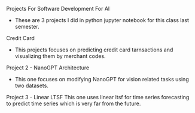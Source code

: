 Projects For Software Development For AI
- These are 3 projects I did in python jupyter notebook for this class last semester.


Credit Card 
- This projects focuses on predicting credit card tarnsactions and visualizing them by merchant codes.

Project 2 - NanoGPT Architecture
- This one focuses on modifying NanoGPT for vision related tasks using two datasets.

Project 3 - Linear LTSF
This one uses linear ltsf for time series forecasting to predict time series which is very far from the future.


